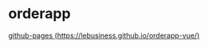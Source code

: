 # orderapp

[github-pages (https://lebusiness.github.io/orderapp-vue/)](https://lebusiness.github.io/orderapp-vue/)
